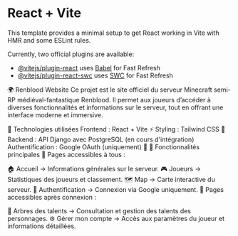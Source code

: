 # React + Vite

This template provides a minimal setup to get React working in Vite with HMR and some ESLint rules.

Currently, two official plugins are available:

- [@vitejs/plugin-react](https://github.com/vitejs/vite-plugin-react/blob/main/packages/plugin-react/README.md) uses [Babel](https://babeljs.io/) for Fast Refresh
- [@vitejs/plugin-react-swc](https://github.com/vitejs/vite-plugin-react-swc) uses [SWC](https://swc.rs/) for Fast Refresh

🌍 Renblood Website
Ce projet est le site officiel du serveur Minecraft semi-RP médiéval-fantastique Renblood.
Il permet aux joueurs d’accéder à diverses fonctionnalités et informations sur le serveur, tout en offrant une interface moderne et immersive.

🚀 Technologies utilisées
Frontend : React + Vite ⚡
Styling : Tailwind CSS 🎨
Backend : API Django avec PostgreSQL (en cours d'intégration)
Authentification : Google OAuth (uniquement) 🔑
📌 Fonctionnalités principales
🔹 Pages accessibles à tous :

🏠 Accueil → Informations générales sur le serveur.
🎮 Joueurs → Statistiques des joueurs et classement.
🗺️ Map → Carte interactive du serveur.
🔐 Authentification → Connexion via Google uniquement.
🔹 Pages accessibles après connexion :

🌟 Arbres des talents → Consultation et gestion des talents des personnages.
⚙️ Gérer mon compte → Accès aux paramètres du joueur et informations détaillées.